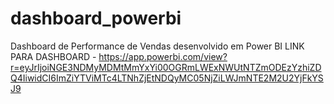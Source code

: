 # dashboard_powerbi
Dashboard de Performance de Vendas desenvolvido em Power BI
LINK PARA DASHBOARD - https://app.powerbi.com/view?r=eyJrIjoiNGE3NDMyMDMtMmYxYi00OGRmLWExNWUtNTZmODEzYzhiZDQ4IiwidCI6ImZiYTViMTc4LTNhZjEtNDQyMC05NjZiLWJmNTE2M2U2YjFkYSJ9
